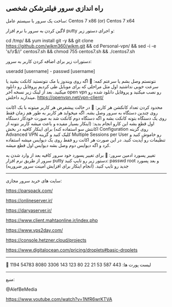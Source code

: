راه اندازی سرور فیلترشکن شخصی
----------------------------------------------------------------- 

ساخت یک سرور با سیستم عامل: Centos 7 x86 (or) Centos 7 x64

لاگین کردن به سرور با نرم افزار putty و اجرای دستور زیر:

cd /tmp/ && yum install git -y && git clone https://github.com/wikm360/wikm.git && cd Personal-vpn/ && sed -i -e 's/\r$//' centos7.sh && chmod 755 centos7.sh && ./centos7.sh 

دستورات زیر برای اضافه کردن کاربر به سرور:

useradd [username] - 
passwd [username]

نتونستم وصل بشم یا سرعتم کمه: 🔴
اگه روی ویندوز یا مک نتونستید کانکت بشید یا سرعت خوبی نداشتید اول مثل مراحلی که برای موبایل طی کردیم پروفایل رو دانلود میکنید.
بعد از لینک زیر نسخه آخر open vpn رو نصب میکنید و پروفایل دانلود شده رو میندازید داخلش.
https://openvpn.net/vpn-client/

محدود کردن تعداد کانکشن هر کاربر: 🔴
در حالت پیشفرض هر کاربر میتونه با یک اکانت روی چندین دستگاه به سرور وصل بشه.
اگه میخواید هر کاربر به طور هم زمان فقط روی یک دستگاه بتونه کانکت بشه و اگه دستگاه دوم کانکت شد به صورت خودکار دستگاه اول قطع بشه این کارو انجام بدید:
(اینکار بسیار مفیده و باعث میشه کاربر نتونه از اکانتش سو استفاده کنه)
برای اینکار کافیه در بخش Configuration روی گزینه Advanced VPN کلیک کنید
و گزینه Multiple Sessions per User رو خاموش کنید و تنظیمات رو آپدیت کنید.
در این صورت هر اکانت رو فقط روی یک دیوایس میشه استفاده کرد و اگه دیوایس دوم وصل بشه دیوایس اول قطع میشه.

تغییر پسورد ادمین سرور: 🔴
برای تغییر پسورد خود سرور کافیه بعد از وارد شدن به سرور از طریق نرم افزار putty دستور زیر رو تایپ کنید:
passwd root
و بعد پسورد جدید رو تایپ کنید.
(انجام اینکار برای افزایش امینت سرور ضروریه)

----------------------------------------------------------
سایت های خرید سرور مجازی:

https://parspack.com/

https://onlineserver.ir/

https://daryaserver.ir/

https://www.client.mahtaonline.ir/index.php

https://www.vps2day.com/

https://console.hetzner.cloud/projects

https://www.digitalocean.com/pricing/droplets#basic-droplets

-----------------------------------------------------------
🔵 لیست پورت ها:
443
587
53
21
22
80
123
143
3306
8080
54783
1194

---------------------------------------------------------------

منبع:

@AlefBeMedia

https://www.youtube.com/watch?v=1NfR6wrKTVA

